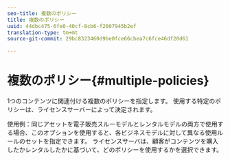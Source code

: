 ```yaml
---
seo-title: 複数のポリシー
title: 複数のポリシー
uuid: 44dbc475-6fe0-40cf-8cb6-f2607945b2ef
translation-type: tm+mt
source-git-commit: 29bc8323460d9be0fce66cbea7c6fce46df20d61

---
```



# 複数のポリシー{#multiple-policies}

1つのコンテンツに関連付ける複数のポリシーを指定します。 使用する特定のポリシーは、ライセンスサーバーによって決定されます。

使用例：同じアセットを電子販売スルーモデルとレンタルモデルの両方で使用する場合、このオプションを使用すると、各ビジネスモデルに対して異なる使用ルールのセットを指定できます。 ライセンスサーバは、顧客がコンテンツを購入したかレンタルしたかに基づいて、どのポリシーを使用するかを選択できます。
